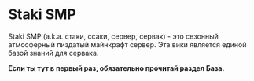 [//]: # (---)

[//]: # (icon: material/minecraft)

[//]: # (---)

# Staki SMP

Staki SMP (a.k.a. стаки, ссаки, сервер, сервак) - это сезонный атмосферный пиздатый майнкрафт сервер.
Эта вики является единой базой знаний для сервака.

**Если ты тут в первый раз, обязательно прочитай раздел База.**